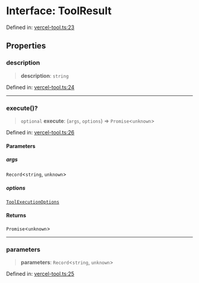 # Interface: ToolResult

Defined in: [vercel-tool.ts:23](https://github.com/GeoDaCenter/openassistant/blob/0a6a7e7306d75a25dc968b3117f04cb7bd613bec/packages/utils/src/vercel-tool.ts#L23)

## Properties

### description

> **description**: `string`

Defined in: [vercel-tool.ts:24](https://github.com/GeoDaCenter/openassistant/blob/0a6a7e7306d75a25dc968b3117f04cb7bd613bec/packages/utils/src/vercel-tool.ts#L24)

***

### execute()?

> `optional` **execute**: (`args`, `options`) => `Promise`\<`unknown`\>

Defined in: [vercel-tool.ts:26](https://github.com/GeoDaCenter/openassistant/blob/0a6a7e7306d75a25dc968b3117f04cb7bd613bec/packages/utils/src/vercel-tool.ts#L26)

#### Parameters

##### args

`Record`\<`string`, `unknown`\>

##### options

[`ToolExecutionOptions`](../type-aliases/ToolExecutionOptions.md)

#### Returns

`Promise`\<`unknown`\>

***

### parameters

> **parameters**: `Record`\<`string`, `unknown`\>

Defined in: [vercel-tool.ts:25](https://github.com/GeoDaCenter/openassistant/blob/0a6a7e7306d75a25dc968b3117f04cb7bd613bec/packages/utils/src/vercel-tool.ts#L25)
